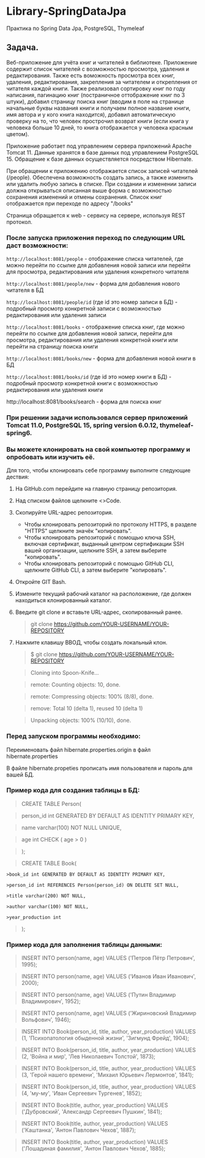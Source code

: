 # Library-SpringDataJpa
Практика по Spring Data Jpa, PostgreSQL, Thymeleaf

## Задача.
Веб-приложение для учёта книг и читателей в библиотеке. Приложение содержит список читателей с возможностью просмотра, удаления и редактирования. Также есть воможность просмотра всех книг, удаления, редактирования, закрепления за читателем и открепления от читателя каждой книги. 
Также реализовал сортировку книг по году написания, пагинацию книг (постраничное оттображение книг по 3 штуки), добавил страницу поиска книг (вводим в поле на странице начальные буквы названия книги и получаем полное название книги, имя автора и у кого книга находится),
добавил автоматическую проверку на то, что человек прострочил возврат книги (если книга у человека больше 10 дней, то книга отображается у человека красным цветом).

Приложение работает под управлением сервера приложений Apache Tomcat 11. Данные хранятся в базе данных под управлением PostgreSQL 15. Обращение к базе данных осуществляется посредством Hibernate.

При обращении к приложению отображается список записей читателей (/people). Обеспечена возможность создать запись, а также изменить или удалить любую запись в списке. При создании и изменении записи должна открываться описанная выше форма с возможностью сохранения изменений и отмены сохранения.
Список книг отображается при переходе по адресу "/books"

Страница обращается к web - сервису на сервере, используя REST протокол.

### После запуска приложения переход по следующим URL даст возможности:
`http://localhost:8081/people` - отображение списка читателей, где можно перейти по ссылке для добавления новой записи или перейти для просмотра, редактирования или удаления конкретного читателя

`http://localhost:8081/people/new` - форма для добавления нового читателя в БД

`http://localhost:8081/people/id` (где id это номер записи в БД) - подробный просмотр конкретной записи с возможностью редактирования или удаления записи 

`http://localhost:8081/books` - отображение списка книг, где можно перейти по ссылке для добавления новой записи, перейти для просмотра, редактирования или удаления конкретной книги или перейти на страницу поиска книги

`http://localhost:8081/books/new` - форма для добавления новой книги в БД

`http://localhost:8081/books/id` (где id это номер книги в БД) - подробный просмотр конкретной книги с возможностью редактирования или удаления книги 

http://localhost:8081/books/search - форма для поиска книг

### При решении задачи использовался сервер приложений Tomcat 11.0, PostgreSQL 15, spring version 6.0.12, thymeleaf-spring6.

### Вы можете клонировать на свой компьютер программу и опробовать или изучить её. 
  Для того, чтобы клонировать себе программу выполните следующие дествия:

1. На GitHub.com перейдите на главную страницу репозитория.

2. Над списком файлов щелкните <>Code.

3. Скопируйте URL-адрес репозитория.

   * Чтобы клонировать репозиторий по протоколу HTTPS, в разделе "HTTPS" щелкните значёк "копировать".
   * Чтобы клонировать репозиторий с помощью ключа SSH, включая сертификат, выданный центром сертификации SSH вашей организации, щелкните SSH, а затем выберите "копировать".
   * Чтобы клонировать репозиторий с помощью GitHub CLI, щелкните GitHub CLI, а затем выберите "копировать".
     
4. Откройте GIT Bash.

5. Измените текущий рабочий каталог на расположение, где должен находиться клонированный каталог.

6. Введите git clone и вставьте URL-адрес, скопированный ранее.

   >git clone https://github.com/YOUR-USERNAME/YOUR-REPOSITORY

7. Нажмите клавишу ВВОД, чтобы создать локальный клон.

   >$ git clone https://github.com/YOUR-USERNAME/YOUR-REPOSITORY

   >Cloning into Spoon-Knife...

   >remote: Counting objects: 10, done.

   >remote: Compressing objects: 100% (8/8), done.

   >remove: Total 10 (delta 1), reused 10 (delta 1)

   >Unpacking objects: 100% (10/10), done.

### Перед запуском программы необходимо:

Переименовать файл hibernate.properties.origin в файл hibernate.properties

В файле hibernate.propeties прописать имя пользователя и пароль для вашей БД.

### Пример кода для создания таблицы в БД: 

>CREATE TABLE Person(

  >person_id int GENERATED BY DEFAULT AS IDENTITY PRIMARY KEY,

  >name varchar(100) NOT NULL UNIQUE,

  >age int CHECK ( age > 0 )

  >);


>CREATE TABLE Book(

    >book_id int GENERATED BY DEFAULT AS IDENTITY PRIMARY KEY,
    
    >person_id int REFERENCES Person(person_id) ON DELETE SET NULL,
    
    >title varchar(200) NOT NULL,
    
    >author varchar(100) NOT NULL,
    
    >year_production int
    
>);


### Пример кода для заполнения таблицы данными:

>INSERT INTO person(name, age) VALUES ('Петров Пётр Петрович', 1995);

>INSERT INTO person(name, age) VALUES ('Иванов Иван Иванович', 2000);

>INSERT INTO person(name, age) VALUES ('Путин Владимир Владимирович', 1952);

>INSERT INTO person(name, age) VALUES ('Жириновский Владимир Вольфович', 1946);


>INSERT INTO Book(person_id, title, author, year_production) VALUES (1, 'Психопатология обыденной жизни', 'Зигмунд Фрейд', 1904);

>INSERT INTO Book(person_id, title, author, year_production) VALUES (2, 'Война и мир', 'Лев Николаевич Толстой', 1873);

>INSERT INTO Book(person_id, title, author, year_production) VALUES (3, 'Герой нашего времени', 'Михаил Юрьевич Лермонтов', 1841);

>INSERT INTO Book(person_id, title, author, year_production) VALUES (4, 'му-му', 'Иван Сергеевич Тургенев', 1852);

>INSERT INTO Book(title, author, year_production) VALUES ('Дубровский', 'Александр Сергеевич Пушкин', 1841);

>INSERT INTO Book(title, author, year_production) VALUES ('Каштанка', 'Антон Павлович Чехов', 1887);

>INSERT INTO Book(title, author, year_production) VALUES ('Лошадиная фамилия', 'Антон Павлович Чехов', 1885);

